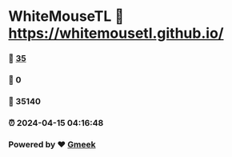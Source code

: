 # WhiteMouseTL :link: https://whitemousetl.github.io/ 
### :page_facing_up: [35](https://whitemousetl.github.io//tag.html) 
### :speech_balloon: 0 
### :hibiscus: 35140 
### :alarm_clock: 2024-04-15 04:16:48 
### Powered by :heart: [Gmeek](https://github.com/Meekdai/Gmeek)
